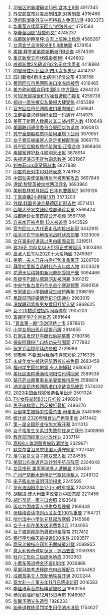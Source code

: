 1. [31省区市新增确诊15例 含本土6例](http://www.baidu.com/baidu?cl=3&tn=SE_baiduhomet8_jmjb7mjw&rsv_dl=fyb_top&fr=top1000&wd=31%CA%A1%C7%F8%CA%D0%D0%C2%D4%F6%C8%B7%D5%EF15%C0%FD%20%BA%AC%B1%BE%CD%C16%C0%FD) 4917345
1. [外交部宣布对美反制措施:对等制裁](http://www.baidu.com/baidu?cl=3&tn=SE_baiduhomet8_jmjb7mjw&rsv_dl=fyb_top&fr=top1000&wd=%CD%E2%BD%BB%B2%BF%D0%FB%B2%BC%B6%D4%C3%C0%B7%B4%D6%C6%B4%EB%CA%A9%3A%B6%D4%B5%C8%D6%C6%B2%C3) 4916468
1. [港府取消美外交护照持有人免签访港](http://www.baidu.com/baidu?cl=3&tn=SE_baiduhomet8_jmjb7mjw&rsv_dl=fyb_top&fr=top1000&wd=%B8%DB%B8%AE%C8%A1%CF%FB%C3%C0%CD%E2%BD%BB%BB%A4%D5%D5%B3%D6%D3%D0%C8%CB%C3%E2%C7%A9%B7%C3%B8%DB) 4803373
1. [华春莹连续两天回应“战狼外交”](http://www.baidu.com/baidu?cl=3&tn=SE_baiduhomet8_jmjb7mjw&rsv_dl=fyb_top&fr=top1000&wd=%BB%AA%B4%BA%D3%A8%C1%AC%D0%F8%C1%BD%CC%EC%BB%D8%D3%A6%A1%B0%D5%BD%C0%C7%CD%E2%BD%BB%A1%B1) 4751593
1. [华春莹回应“战狼外交”](http://www.baidu.com/baidu?cl=3&tn=SE_baiduhomet8_jmjb7mjw&rsv_dl=fyb_top&fr=top1000&wd=%BB%AA%B4%BA%D3%A8%BB%D8%D3%A6%A1%B0%D5%BD%C0%C7%CD%E2%BD%BB%A1%B1) 4745237
1. [成都医护睡草坪:白天上班晚上检测](http://www.baidu.com/baidu?cl=3&tn=SE_baiduhomet8_jmjb7mjw&rsv_dl=fyb_top&fr=top1000&wd=%B3%C9%B6%BC%D2%BD%BB%A4%CB%AF%B2%DD%C6%BA%3A%B0%D7%CC%EC%C9%CF%B0%E0%CD%ED%C9%CF%BC%EC%B2%E2) 4585287
1. [台湾宜兰县海域发生5.8级地震](http://www.baidu.com/baidu?cl=3&tn=SE_baiduhomet8_jmjb7mjw&rsv_dl=fyb_top&fr=top1000&wd=%CC%A8%CD%E5%D2%CB%C0%BC%CF%D8%BA%A3%D3%F2%B7%A2%C9%FA5.8%BC%B6%B5%D8%D5%F0) 4579154
1. [美媒:拜登弟弟詹姆斯被FBI调查](http://www.baidu.com/baidu?cl=3&tn=SE_baiduhomet8_jmjb7mjw&rsv_dl=fyb_top&fr=top1000&wd=%C3%C0%C3%BD%3A%B0%DD%B5%C7%B5%DC%B5%DC%D5%B2%C4%B7%CB%B9%B1%BBFBI%B5%F7%B2%E9) 4574339
1. [重庆新增无症状感染者1例](http://www.baidu.com/baidu?cl=3&tn=SE_baiduhomet8_jmjb7mjw&rsv_dl=fyb_top&fr=top1000&wd=%D6%D8%C7%EC%D0%C2%D4%F6%CE%DE%D6%A2%D7%B4%B8%D0%C8%BE%D5%DF1%C0%FD) 4424802
1. [成都新增2名确诊和2名无症状患者](http://www.baidu.com/baidu?cl=3&tn=SE_baiduhomet8_jmjb7mjw&rsv_dl=fyb_top&fr=top1000&wd=%B3%C9%B6%BC%D0%C2%D4%F62%C3%FB%C8%B7%D5%EF%BA%CD2%C3%FB%CE%DE%D6%A2%D7%B4%BB%BC%D5%DF) 4418884
1. [31省份性别比盘点:四川女多男少](http://www.baidu.com/baidu?cl=3&tn=SE_baiduhomet8_jmjb7mjw&rsv_dl=fyb_top&fr=top1000&wd=31%CA%A1%B7%DD%D0%D4%B1%F0%B1%C8%C5%CC%B5%E3%3A%CB%C4%B4%A8%C5%AE%B6%E0%C4%D0%C9%D9) 4414237
1. [四川新增4例本土病例 详情公布](http://www.baidu.com/baidu?cl=3&tn=SE_baiduhomet8_jmjb7mjw&rsv_dl=fyb_top&fr=top1000&wd=%CB%C4%B4%A8%D0%C2%D4%F64%C0%FD%B1%BE%CD%C1%B2%A1%C0%FD%20%CF%EA%C7%E9%B9%AB%B2%BC) 4338158
1. [黄冈回应市民网购进口冷冻肉被罚](http://www.baidu.com/baidu?cl=3&tn=SE_baiduhomet8_jmjb7mjw&rsv_dl=fyb_top&fr=top1000&wd=%BB%C6%B8%D4%BB%D8%D3%A6%CA%D0%C3%F1%CD%F8%B9%BA%BD%F8%BF%DA%C0%E4%B6%B3%C8%E2%B1%BB%B7%A3) 4316465
1. [美方称60国弃用中国5G 中方回应](http://www.baidu.com/baidu?cl=3&tn=SE_baiduhomet8_jmjb7mjw&rsv_dl=fyb_top&fr=top1000&wd=%C3%C0%B7%BD%B3%C660%B9%FA%C6%FA%D3%C3%D6%D0%B9%FA5G%20%D6%D0%B7%BD%BB%D8%D3%A6) 4264223
1. [可怕!居民投诉KTV噪音遭砍门报复](http://www.baidu.com/baidu?cl=3&tn=SE_baiduhomet8_jmjb7mjw&rsv_dl=fyb_top&fr=top1000&wd=%BF%C9%C5%C2%21%BE%D3%C3%F1%CD%B6%CB%DFKTV%D4%EB%D2%F4%D4%E2%BF%B3%C3%C5%B1%A8%B8%B4) 4259738
1. [郑州一医生被实名举报大肆受贿](http://www.baidu.com/baidu?cl=3&tn=SE_baiduhomet8_jmjb7mjw&rsv_dl=fyb_top&fr=top1000&wd=%D6%A3%D6%DD%D2%BB%D2%BD%C9%FA%B1%BB%CA%B5%C3%FB%BE%D9%B1%A8%B4%F3%CB%C1%CA%DC%BB%DF) 4165389
1. [官方回应市民网购进口猪肉被罚](http://www.baidu.com/baidu?cl=3&tn=SE_baiduhomet8_jmjb7mjw&rsv_dl=fyb_top&fr=top1000&wd=%B9%D9%B7%BD%BB%D8%D3%A6%CA%D0%C3%F1%CD%F8%B9%BA%BD%F8%BF%DA%D6%ED%C8%E2%B1%BB%B7%A3) 4159641
1. [卫健委要求健康码全国一码通行](http://www.baidu.com/baidu?cl=3&tn=SE_baiduhomet8_jmjb7mjw&rsv_dl=fyb_top&fr=top1000&wd=%CE%C0%BD%A1%CE%AF%D2%AA%C7%F3%BD%A1%BF%B5%C2%EB%C8%AB%B9%FA%D2%BB%C2%EB%CD%A8%D0%D0) 4114975
1. [美死于新冠人数超过其二战战死人数](http://www.baidu.com/baidu?cl=3&tn=SE_baiduhomet8_jmjb7mjw&rsv_dl=fyb_top&fr=top1000&wd=%C3%C0%CB%C0%D3%DA%D0%C2%B9%DA%C8%CB%CA%FD%B3%AC%B9%FD%C6%E4%B6%FE%D5%BD%D5%BD%CB%C0%C8%CB%CA%FD) 4110648
1. [美国联邦通信委员会驳回华为请求](http://www.baidu.com/baidu?cl=3&tn=SE_baiduhomet8_jmjb7mjw&rsv_dl=fyb_top&fr=top1000&wd=%C3%C0%B9%FA%C1%AA%B0%EE%CD%A8%D0%C5%CE%AF%D4%B1%BB%E1%B2%B5%BB%D8%BB%AA%CE%AA%C7%EB%C7%F3) 4090813
1. [苏宁全部股权质押给阿里旗下公司](http://www.baidu.com/baidu?cl=3&tn=SE_baiduhomet8_jmjb7mjw&rsv_dl=fyb_top&fr=top1000&wd=%CB%D5%C4%FE%C8%AB%B2%BF%B9%C9%C8%A8%D6%CA%D1%BA%B8%F8%B0%A2%C0%EF%C6%EC%CF%C2%B9%AB%CB%BE) 3970951
1. [女子骨灰被娘家人盗走卖掉配阴亲](http://www.baidu.com/baidu?cl=3&tn=SE_baiduhomet8_jmjb7mjw&rsv_dl=fyb_top&fr=top1000&wd=%C5%AE%D7%D3%B9%C7%BB%D2%B1%BB%C4%EF%BC%D2%C8%CB%B5%C1%D7%DF%C2%F4%B5%F4%C5%E4%D2%F5%C7%D7) 3966775
1. [苏宁回应股权质押给淘宝:正常合作](http://www.baidu.com/baidu?cl=3&tn=SE_baiduhomet8_jmjb7mjw&rsv_dl=fyb_top&fr=top1000&wd=%CB%D5%C4%FE%BB%D8%D3%A6%B9%C9%C8%A8%D6%CA%D1%BA%B8%F8%CC%D4%B1%A6%3A%D5%FD%B3%A3%BA%CF%D7%F7) 3898408
1. [素媛案罪犯赵斗顺明天出狱](http://www.baidu.com/baidu?cl=3&tn=SE_baiduhomet8_jmjb7mjw&rsv_dl=fyb_top&fr=top1000&wd=%CB%D8%E6%C2%B0%B8%D7%EF%B7%B8%D5%D4%B6%B7%CB%B3%C3%F7%CC%EC%B3%F6%D3%FC) 3878914
1. [央视评演员不背台词念数字](http://www.baidu.com/baidu?cl=3&tn=SE_baiduhomet8_jmjb7mjw&rsv_dl=fyb_top&fr=top1000&wd=%D1%EB%CA%D3%C6%C0%D1%DD%D4%B1%B2%BB%B1%B3%CC%A8%B4%CA%C4%EE%CA%FD%D7%D6) 3831967
1. [刘亦菲cos奥黛丽赫本](http://www.baidu.com/baidu?cl=3&tn=SE_baiduhomet8_jmjb7mjw&rsv_dl=fyb_top&fr=top1000&wd=%C1%F5%D2%E0%B7%C6cos%B0%C2%F7%EC%C0%F6%BA%D5%B1%BE) 3827938
1. [印度外长对中印对峙表态](http://www.baidu.com/baidu?cl=3&tn=SE_baiduhomet8_jmjb7mjw&rsv_dl=fyb_top&fr=top1000&wd=%D3%A1%B6%C8%CD%E2%B3%A4%B6%D4%D6%D0%D3%A1%B6%D4%D6%C5%B1%ED%CC%AC) 3743152
1. [中国驻美使馆推特账号被黑客攻击](http://www.baidu.com/baidu?cl=3&tn=SE_baiduhomet8_jmjb7mjw&rsv_dl=fyb_top&fr=top1000&wd=%D6%D0%B9%FA%D7%A4%C3%C0%CA%B9%B9%DD%CD%C6%CC%D8%D5%CB%BA%C5%B1%BB%BA%DA%BF%CD%B9%A5%BB%F7) 3697849
1. [港媒:黎智英被加控两项罪名](http://www.baidu.com/baidu?cl=3&tn=SE_baiduhomet8_jmjb7mjw&rsv_dl=fyb_top&fr=top1000&wd=%B8%DB%C3%BD%3A%C0%E8%D6%C7%D3%A2%B1%BB%BC%D3%BF%D8%C1%BD%CF%EE%D7%EF%C3%FB) 3693960
1. [美制裁林郑月娥后 日本也要跟风?](http://www.baidu.com/baidu?cl=3&tn=SE_baiduhomet8_jmjb7mjw&rsv_dl=fyb_top&fr=top1000&wd=%C3%C0%D6%C6%B2%C3%C1%D6%D6%A3%D4%C2%B6%F0%BA%F3%20%C8%D5%B1%BE%D2%B2%D2%AA%B8%FA%B7%E7%3F) 3676136
1. [丁真直播2小时赚15万](http://www.baidu.com/baidu?cl=3&tn=SE_baiduhomet8_jmjb7mjw&rsv_dl=fyb_top&fr=top1000&wd=%B6%A1%D5%E6%D6%B1%B2%A52%D0%A1%CA%B1%D7%AC15%CD%F2) 3573203
1. [外媒:韩国导演金基德因新冠去世](http://www.baidu.com/baidu?cl=3&tn=SE_baiduhomet8_jmjb7mjw&rsv_dl=fyb_top&fr=top1000&wd=%CD%E2%C3%BD%3A%BA%AB%B9%FA%B5%BC%D1%DD%BD%F0%BB%F9%B5%C2%D2%F2%D0%C2%B9%DA%C8%A5%CA%C0) 3571451
1. [西城大爷发文鼓励成都确诊女孩](http://www.baidu.com/baidu?cl=3&tn=SE_baiduhomet8_jmjb7mjw&rsv_dl=fyb_top&fr=top1000&wd=%CE%F7%B3%C7%B4%F3%D2%AF%B7%A2%CE%C4%B9%C4%C0%F8%B3%C9%B6%BC%C8%B7%D5%EF%C5%AE%BA%A2) 3568424
1. [成都确诊女孩首度公开视频](http://www.baidu.com/baidu?cl=3&tn=SE_baiduhomet8_jmjb7mjw&rsv_dl=fyb_top&fr=top1000&wd=%B3%C9%B6%BC%C8%B7%D5%EF%C5%AE%BA%A2%CA%D7%B6%C8%B9%AB%BF%AA%CA%D3%C6%B5) 3567788
1. [自来水可被点燃 13人被追责](http://www.baidu.com/baidu?cl=3&tn=SE_baiduhomet8_jmjb7mjw&rsv_dl=fyb_top&fr=top1000&wd=%D7%D4%C0%B4%CB%AE%BF%C9%B1%BB%B5%E3%C8%BC%2013%C8%CB%B1%BB%D7%B7%D4%F0) 3443529
1. [官方回应人大代表走私肉检出新冠](http://www.baidu.com/baidu?cl=3&tn=SE_baiduhomet8_jmjb7mjw&rsv_dl=fyb_top&fr=top1000&wd=%B9%D9%B7%BD%BB%D8%D3%A6%C8%CB%B4%F3%B4%FA%B1%ED%D7%DF%CB%BD%C8%E2%BC%EC%B3%F6%D0%C2%B9%DA) 3442915
1. [绥芬河东宁两地按照战时状态部署](http://www.baidu.com/baidu?cl=3&tn=SE_baiduhomet8_jmjb7mjw&rsv_dl=fyb_top&fr=top1000&wd=%CB%E7%B7%D2%BA%D3%B6%AB%C4%FE%C1%BD%B5%D8%B0%B4%D5%D5%D5%BD%CA%B1%D7%B4%CC%AC%B2%BF%CA%F0) 3323006
1. [文在寅电视讲话以黑白画面呈现](http://www.baidu.com/baidu?cl=3&tn=SE_baiduhomet8_jmjb7mjw&rsv_dl=fyb_top&fr=top1000&wd=%CE%C4%D4%DA%D2%FA%B5%E7%CA%D3%BD%B2%BB%B0%D2%D4%BA%DA%B0%D7%BB%AD%C3%E6%B3%CA%CF%D6) 3319511
1. [致36死 京阿尼纵火犯将正式被起诉](http://www.baidu.com/baidu?cl=3&tn=SE_baiduhomet8_jmjb7mjw&rsv_dl=fyb_top&fr=top1000&wd=%D6%C236%CB%C0%20%BE%A9%B0%A2%C4%E1%D7%DD%BB%F0%B7%B8%BD%AB%D5%FD%CA%BD%B1%BB%C6%F0%CB%DF) 3303493
1. [盘点人民军队2020十大名场面](http://www.baidu.com/baidu?cl=3&tn=SE_baiduhomet8_jmjb7mjw&rsv_dl=fyb_top&fr=top1000&wd=%C5%CC%B5%E3%C8%CB%C3%F1%BE%FC%B6%D32020%CA%AE%B4%F3%C3%FB%B3%A1%C3%E6) 3245987
1. [美第一夫人已在白宫打包准备离开](http://www.baidu.com/baidu?cl=3&tn=SE_baiduhomet8_jmjb7mjw&rsv_dl=fyb_top&fr=top1000&wd=%C3%C0%B5%DA%D2%BB%B7%F2%C8%CB%D2%D1%D4%DA%B0%D7%B9%AC%B4%F2%B0%FC%D7%BC%B1%B8%C0%EB%BF%AA) 3206700
1. [拜登哈里斯当选时代杂志年度人物](http://www.baidu.com/baidu?cl=3&tn=SE_baiduhomet8_jmjb7mjw&rsv_dl=fyb_top&fr=top1000&wd=%B0%DD%B5%C7%B9%FE%C0%EF%CB%B9%B5%B1%D1%A1%CA%B1%B4%FA%D4%D3%D6%BE%C4%EA%B6%C8%C8%CB%CE%EF) 3203328
1. [花滑天后梅娃患新冠肺部受损严重](http://www.baidu.com/baidu?cl=3&tn=SE_baiduhomet8_jmjb7mjw&rsv_dl=fyb_top&fr=top1000&wd=%BB%A8%BB%AC%CC%EC%BA%F3%C3%B7%CD%DE%BB%BC%D0%C2%B9%DA%B7%CE%B2%BF%CA%DC%CB%F0%D1%CF%D6%D8) 3094466
1. [质疑辛巴团队燕窝网友被网暴](http://www.baidu.com/baidu?cl=3&tn=SE_baiduhomet8_jmjb7mjw&rsv_dl=fyb_top&fr=top1000&wd=%D6%CA%D2%C9%D0%C1%B0%CD%CD%C5%B6%D3%D1%E0%CE%D1%CD%F8%D3%D1%B1%BB%CD%F8%B1%A9) 3091212
1. [中央气象台发布今冬首个寒潮预警](http://www.baidu.com/baidu?cl=3&tn=SE_baiduhomet8_jmjb7mjw&rsv_dl=fyb_top&fr=top1000&wd=%D6%D0%D1%EB%C6%F8%CF%F3%CC%A8%B7%A2%B2%BC%BD%F1%B6%AC%CA%D7%B8%F6%BA%AE%B3%B1%D4%A4%BE%AF) 2990159
1. [专家建议小学到研究生缩短两年](http://www.baidu.com/baidu?cl=3&tn=SE_baiduhomet8_jmjb7mjw&rsv_dl=fyb_top&fr=top1000&wd=%D7%A8%BC%D2%BD%A8%D2%E9%D0%A1%D1%A7%B5%BD%D1%D0%BE%BF%C9%FA%CB%F5%B6%CC%C1%BD%C4%EA) 2986159
1. [民政部回应婚姻登记全国通办](http://www.baidu.com/baidu?cl=3&tn=SE_baiduhomet8_jmjb7mjw&rsv_dl=fyb_top&fr=top1000&wd=%C3%F1%D5%FE%B2%BF%BB%D8%D3%A6%BB%E9%D2%F6%B5%C7%BC%C7%C8%AB%B9%FA%CD%A8%B0%EC) 2983019
1. [港媒曝邓紫棋男友曾因打架入狱](http://www.baidu.com/baidu?cl=3&tn=SE_baiduhomet8_jmjb7mjw&rsv_dl=fyb_top&fr=top1000&wd=%B8%DB%C3%BD%C6%D8%B5%CB%D7%CF%C6%E5%C4%D0%D3%D1%D4%F8%D2%F2%B4%F2%BC%DC%C8%EB%D3%FC) 2968625
1. [女子20楼遥控指挥同事停车](http://www.baidu.com/baidu?cl=3&tn=SE_baiduhomet8_jmjb7mjw&rsv_dl=fyb_top&fr=top1000&wd=%C5%AE%D7%D320%C2%A5%D2%A3%BF%D8%D6%B8%BB%D3%CD%AC%CA%C2%CD%A3%B3%B5) 2905203
1. [吉娜怀孕7个月状态](http://www.baidu.com/baidu?cl=3&tn=SE_baiduhomet8_jmjb7mjw&rsv_dl=fyb_top&fr=top1000&wd=%BC%AA%C4%C8%BB%B3%D4%D07%B8%F6%D4%C2%D7%B4%CC%AC) 2881644
1. ["盲盒第一股"泡泡玛特上市](http://www.baidu.com/baidu?cl=3&tn=SE_baiduhomet8_jmjb7mjw&rsv_dl=fyb_top&fr=top1000&wd=%22%C3%A4%BA%D0%B5%DA%D2%BB%B9%C9%22%C5%DD%C5%DD%C2%EA%CC%D8%C9%CF%CA%D0) 2878613
1. [小学女厕出现月经提示牌](http://www.baidu.com/baidu?cl=3&tn=SE_baiduhomet8_jmjb7mjw&rsv_dl=fyb_top&fr=top1000&wd=%D0%A1%D1%A7%C5%AE%B2%DE%B3%F6%CF%D6%D4%C2%BE%AD%CC%E1%CA%BE%C5%C6) 2814855
1. [石家庄发现17座商代后期墓葬](http://www.baidu.com/baidu?cl=3&tn=SE_baiduhomet8_jmjb7mjw&rsv_dl=fyb_top&fr=top1000&wd=%CA%AF%BC%D2%D7%AF%B7%A2%CF%D617%D7%F9%C9%CC%B4%FA%BA%F3%C6%DA%C4%B9%D4%E1) 2780786
1. [保安阿姨校门口练功夫引围观](http://www.baidu.com/baidu?cl=3&tn=SE_baiduhomet8_jmjb7mjw&rsv_dl=fyb_top&fr=top1000&wd=%B1%A3%B0%B2%B0%A2%D2%CC%D0%A3%C3%C5%BF%DA%C1%B7%B9%A6%B7%F2%D2%FD%CE%A7%B9%DB) 2777862
1. [保罗乔治提前续约快船](http://www.baidu.com/baidu?cl=3&tn=SE_baiduhomet8_jmjb7mjw&rsv_dl=fyb_top&fr=top1000&wd=%B1%A3%C2%DE%C7%C7%D6%CE%CC%E1%C7%B0%D0%F8%D4%BC%BF%EC%B4%AC) 2729986
1. [郭敬明 不要因为我而不喜欢邓伦](http://www.baidu.com/baidu?cl=3&tn=SE_baiduhomet8_jmjb7mjw&rsv_dl=fyb_top&fr=top1000&wd=%B9%F9%BE%B4%C3%F7%20%B2%BB%D2%AA%D2%F2%CE%AA%CE%D2%B6%F8%B2%BB%CF%B2%BB%B6%B5%CB%C2%D7) 2716335
1. [未成年女生被诱导陪酒校长被免职](http://www.baidu.com/baidu?cl=3&tn=SE_baiduhomet8_jmjb7mjw&rsv_dl=fyb_top&fr=top1000&wd=%CE%B4%B3%C9%C4%EA%C5%AE%C9%FA%B1%BB%D3%D5%B5%BC%C5%E3%BE%C6%D0%A3%B3%A4%B1%BB%C3%E2%D6%B0) 2683459
1. [福州学生回忆地震:有人跑掉鞋](http://www.baidu.com/baidu?cl=3&tn=SE_baiduhomet8_jmjb7mjw&rsv_dl=fyb_top&fr=top1000&wd=%B8%A3%D6%DD%D1%A7%C9%FA%BB%D8%D2%E4%B5%D8%D5%F0%3A%D3%D0%C8%CB%C5%DC%B5%F4%D0%AC) 2680637
1. [美社区医院爆满检测阳性也得回家](http://www.baidu.com/baidu?cl=3&tn=SE_baiduhomet8_jmjb7mjw&rsv_dl=fyb_top&fr=top1000&wd=%C3%C0%C9%E7%C7%F8%D2%BD%D4%BA%B1%AC%C2%FA%BC%EC%B2%E2%D1%F4%D0%D4%D2%B2%B5%C3%BB%D8%BC%D2) 2589538
1. [葵花药业原董事长杀妻案维持原判](http://www.baidu.com/baidu?cl=3&tn=SE_baiduhomet8_jmjb7mjw&rsv_dl=fyb_top&fr=top1000&wd=%BF%FB%BB%A8%D2%A9%D2%B5%D4%AD%B6%AD%CA%C2%B3%A4%C9%B1%C6%DE%B0%B8%CE%AC%B3%D6%D4%AD%C5%D0) 2586814
1. [湖北居民违规网购进口冷链食品被罚](http://www.baidu.com/baidu?cl=3&tn=SE_baiduhomet8_jmjb7mjw&rsv_dl=fyb_top&fr=top1000&wd=%BA%FE%B1%B1%BE%D3%C3%F1%CE%A5%B9%E6%CD%F8%B9%BA%BD%F8%BF%DA%C0%E4%C1%B4%CA%B3%C6%B7%B1%BB%B7%A3) 2574332
1. [2020中国金球奖候选名单出炉](http://www.baidu.com/baidu?cl=3&tn=SE_baiduhomet8_jmjb7mjw&rsv_dl=fyb_top&fr=top1000&wd=2020%D6%D0%B9%FA%BD%F0%C7%F2%BD%B1%BA%F2%D1%A1%C3%FB%B5%A5%B3%F6%C2%AF) 2501024
1. [7岁女孩举起80公斤杠铃](http://www.baidu.com/baidu?cl=3&tn=SE_baiduhomet8_jmjb7mjw&rsv_dl=fyb_top&fr=top1000&wd=7%CB%EA%C5%AE%BA%A2%BE%D9%C6%F080%B9%AB%BD%EF%B8%DC%C1%E5) 2498904
1. [男子电梯里让路反被打骨折](http://www.baidu.com/baidu?cl=3&tn=SE_baiduhomet8_jmjb7mjw&rsv_dl=fyb_top&fr=top1000&wd=%C4%D0%D7%D3%B5%E7%CC%DD%C0%EF%C8%C3%C2%B7%B7%B4%B1%BB%B4%F2%B9%C7%D5%DB) 2496276
1. [女留学生被姨夫性侵杀害 母亲发声](http://www.baidu.com/baidu?cl=3&tn=SE_baiduhomet8_jmjb7mjw&rsv_dl=fyb_top&fr=top1000&wd=%C5%AE%C1%F4%D1%A7%C9%FA%B1%BB%D2%CC%B7%F2%D0%D4%C7%D6%C9%B1%BA%A6%20%C4%B8%C7%D7%B7%A2%C9%F9) 2440986
1. [统计局:2020年粮食生产再获丰收](http://www.baidu.com/baidu?cl=3&tn=SE_baiduhomet8_jmjb7mjw&rsv_dl=fyb_top&fr=top1000&wd=%CD%B3%BC%C6%BE%D6%3A2020%C4%EA%C1%B8%CA%B3%C9%FA%B2%FA%D4%D9%BB%F1%B7%E1%CA%D5) 2411442
1. [第一届全国职业技能大赛开幕](http://www.baidu.com/baidu?cl=3&tn=SE_baiduhomet8_jmjb7mjw&rsv_dl=fyb_top&fr=top1000&wd=%B5%DA%D2%BB%BD%EC%C8%AB%B9%FA%D6%B0%D2%B5%BC%BC%C4%DC%B4%F3%C8%FC%BF%AA%C4%BB) 2411013
1. [女子拒发生关系过失致前任身亡获刑](http://www.baidu.com/baidu?cl=3&tn=SE_baiduhomet8_jmjb7mjw&rsv_dl=fyb_top&fr=top1000&wd=%C5%AE%D7%D3%BE%DC%B7%A2%C9%FA%B9%D8%CF%B5%B9%FD%CA%A7%D6%C2%C7%B0%C8%CE%C9%ED%CD%F6%BB%F1%D0%CC) 2408906
1. [教育部回应家长批改作业](http://www.baidu.com/baidu?cl=3&tn=SE_baiduhomet8_jmjb7mjw&rsv_dl=fyb_top&fr=top1000&wd=%BD%CC%D3%FD%B2%BF%BB%D8%D3%A6%BC%D2%B3%A4%C5%FA%B8%C4%D7%F7%D2%B5) 2337114
1. [高校8人体测替考被取消学位](http://www.baidu.com/baidu?cl=3&tn=SE_baiduhomet8_jmjb7mjw&rsv_dl=fyb_top&fr=top1000&wd=%B8%DF%D0%A38%C8%CB%CC%E5%B2%E2%CC%E6%BF%BC%B1%BB%C8%A1%CF%FB%D1%A7%CE%BB) 2329671
1. [默克尔含泪恳求德国人遵守规定](http://www.baidu.com/baidu?cl=3&tn=SE_baiduhomet8_jmjb7mjw&rsv_dl=fyb_top&fr=top1000&wd=%C4%AC%BF%CB%B6%FB%BA%AC%C0%E1%BF%D2%C7%F3%B5%C2%B9%FA%C8%CB%D7%F1%CA%D8%B9%E6%B6%A8) 2327042
1. [落马官员父贪子随双双入狱](http://www.baidu.com/baidu?cl=3&tn=SE_baiduhomet8_jmjb7mjw&rsv_dl=fyb_top&fr=top1000&wd=%C2%E4%C2%ED%B9%D9%D4%B1%B8%B8%CC%B0%D7%D3%CB%E6%CB%AB%CB%AB%C8%EB%D3%FC) 2324595
1. [美国公布重返月球计划宇航员阵容](http://www.baidu.com/baidu?cl=3&tn=SE_baiduhomet8_jmjb7mjw&rsv_dl=fyb_top&fr=top1000&wd=%C3%C0%B9%FA%B9%AB%B2%BC%D6%D8%B7%B5%D4%C2%C7%F2%BC%C6%BB%AE%D3%EE%BA%BD%D4%B1%D5%F3%C8%DD) 2304049
1. [女兵惨死 美军基地多人遭解雇](http://www.baidu.com/baidu?cl=3&tn=SE_baiduhomet8_jmjb7mjw&rsv_dl=fyb_top&fr=top1000&wd=%C5%AE%B1%F8%B2%D2%CB%C0%20%C3%C0%BE%FC%BB%F9%B5%D8%B6%E0%C8%CB%D4%E2%BD%E2%B9%CD) 2284531
1. [广州严禁断水断电断气驱赶承租人](http://www.baidu.com/baidu?cl=3&tn=SE_baiduhomet8_jmjb7mjw&rsv_dl=fyb_top&fr=top1000&wd=%B9%E3%D6%DD%D1%CF%BD%FB%B6%CF%CB%AE%B6%CF%B5%E7%B6%CF%C6%F8%C7%FD%B8%CF%B3%D0%D7%E2%C8%CB) 2248132
1. [电子版出生证明可防拐卖](http://www.baidu.com/baidu?cl=3&tn=SE_baiduhomet8_jmjb7mjw&rsv_dl=fyb_top&fr=top1000&wd=%B5%E7%D7%D3%B0%E6%B3%F6%C9%FA%D6%A4%C3%F7%BF%C9%B7%C0%B9%D5%C2%F4) 2245595
1. [罗永浩因限高坐17个小时车领奖](http://www.baidu.com/baidu?cl=3&tn=SE_baiduhomet8_jmjb7mjw&rsv_dl=fyb_top&fr=top1000&wd=%C2%DE%D3%C0%BA%C6%D2%F2%CF%DE%B8%DF%D7%F817%B8%F6%D0%A1%CA%B1%B3%B5%C1%EC%BD%B1) 2243234
1. [胡锡进:澳大利亚需改变对中国态度](http://www.baidu.com/baidu?cl=3&tn=SE_baiduhomet8_jmjb7mjw&rsv_dl=fyb_top&fr=top1000&wd=%BA%FA%CE%FD%BD%F8%3A%B0%C4%B4%F3%C0%FB%D1%C7%D0%E8%B8%C4%B1%E4%B6%D4%D6%D0%B9%FA%CC%AC%B6%C8) 2211456
1. [郑恺苗苗一家三口合照](http://www.baidu.com/baidu?cl=3&tn=SE_baiduhomet8_jmjb7mjw&rsv_dl=fyb_top&fr=top1000&wd=%D6%A3%E2%FD%C3%E7%C3%E7%D2%BB%BC%D2%C8%FD%BF%DA%BA%CF%D5%D5) 2193548
1. [饭店为困难客人提供免费晚餐](http://www.baidu.com/baidu?cl=3&tn=SE_baiduhomet8_jmjb7mjw&rsv_dl=fyb_top&fr=top1000&wd=%B7%B9%B5%EA%CE%AA%C0%A7%C4%D1%BF%CD%C8%CB%CC%E1%B9%A9%C3%E2%B7%D1%CD%ED%B2%CD) 2169448
1. [张桂梅说读书对山区女生100%重要](http://www.baidu.com/baidu?cl=3&tn=SE_baiduhomet8_jmjb7mjw&rsv_dl=fyb_top&fr=top1000&wd=%D5%C5%B9%F0%C3%B7%CB%B5%B6%C1%CA%E9%B6%D4%C9%BD%C7%F8%C5%AE%C9%FA100%25%D6%D8%D2%AA) 2164721
1. [哈尔滨中小学生元旦起放寒假](http://www.baidu.com/baidu?cl=3&tn=SE_baiduhomet8_jmjb7mjw&rsv_dl=fyb_top&fr=top1000&wd=%B9%FE%B6%FB%B1%F5%D6%D0%D0%A1%D1%A7%C9%FA%D4%AA%B5%A9%C6%F0%B7%C5%BA%AE%BC%D9) 2145588
1. [女子十年在美发店消费150万](http://www.baidu.com/baidu?cl=3&tn=SE_baiduhomet8_jmjb7mjw&rsv_dl=fyb_top&fr=top1000&wd=%C5%AE%D7%D3%CA%AE%C4%EA%D4%DA%C3%C0%B7%A2%B5%EA%CF%FB%B7%D1150%CD%F2) 2134055
1. [女子被擅闯厕所男孩母亲辱骂](http://www.baidu.com/baidu?cl=3&tn=SE_baiduhomet8_jmjb7mjw&rsv_dl=fyb_top&fr=top1000&wd=%C5%AE%D7%D3%B1%BB%C9%C3%B4%B3%B2%DE%CB%F9%C4%D0%BA%A2%C4%B8%C7%D7%C8%E8%C2%EE) 2127412
1. [银行平均每天被投诉900多件](http://www.baidu.com/baidu?cl=3&tn=SE_baiduhomet8_jmjb7mjw&rsv_dl=fyb_top&fr=top1000&wd=%D2%F8%D0%D0%C6%BD%BE%F9%C3%BF%CC%EC%B1%BB%CD%B6%CB%DF900%B6%E0%BC%FE) 2093517
1. [两兄弟被指盗窃判无期喊冤21载](http://www.baidu.com/baidu?cl=3&tn=SE_baiduhomet8_jmjb7mjw&rsv_dl=fyb_top&fr=top1000&wd=%C1%BD%D0%D6%B5%DC%B1%BB%D6%B8%B5%C1%C7%D4%C5%D0%CE%DE%C6%DA%BA%B0%D4%A921%D4%D8) 2088955
1. [意大利传奇球星保罗・罗西去世](http://www.baidu.com/baidu?cl=3&tn=SE_baiduhomet8_jmjb7mjw&rsv_dl=fyb_top&fr=top1000&wd=%D2%E2%B4%F3%C0%FB%B4%AB%C6%E6%C7%F2%D0%C7%B1%A3%C2%DE%A1%A4%C2%DE%CE%F7%C8%A5%CA%C0) 2059363
1. [牡丹江启动三级应急响应](http://www.baidu.com/baidu?cl=3&tn=SE_baiduhomet8_jmjb7mjw&rsv_dl=fyb_top&fr=top1000&wd=%C4%B5%B5%A4%BD%AD%C6%F4%B6%AF%C8%FD%BC%B6%D3%A6%BC%B1%CF%EC%D3%A6) 2052953
1. [小黄车等退押金还要988年](http://www.baidu.com/baidu?cl=3&tn=SE_baiduhomet8_jmjb7mjw&rsv_dl=fyb_top&fr=top1000&wd=%D0%A1%BB%C6%B3%B5%B5%C8%CD%CB%D1%BA%BD%F0%BB%B9%D2%AA988%C4%EA) 2039868
1. [苹果可能考虑移除充电线等配件](http://www.baidu.com/baidu?cl=3&tn=SE_baiduhomet8_jmjb7mjw&rsv_dl=fyb_top&fr=top1000&wd=%C6%BB%B9%FB%BF%C9%C4%DC%BF%BC%C2%C7%D2%C6%B3%FD%B3%E4%B5%E7%CF%DF%B5%C8%C5%E4%BC%FE) 2034462
1. [成都首条无人驾驶地铁将开通](http://www.baidu.com/baidu?cl=3&tn=SE_baiduhomet8_jmjb7mjw&rsv_dl=fyb_top&fr=top1000&wd=%B3%C9%B6%BC%CA%D7%CC%F5%CE%DE%C8%CB%BC%DD%CA%BB%B5%D8%CC%FA%BD%AB%BF%AA%CD%A8) 2020244
1. [意大利一儿童去年11月已感染新冠](http://www.baidu.com/baidu?cl=3&tn=SE_baiduhomet8_jmjb7mjw&rsv_dl=fyb_top&fr=top1000&wd=%D2%E2%B4%F3%C0%FB%D2%BB%B6%F9%CD%AF%C8%A5%C4%EA11%D4%C2%D2%D1%B8%D0%C8%BE%D0%C2%B9%DA) 2016583
1. [李佳琦声音商标申请被驳回](http://www.baidu.com/baidu?cl=3&tn=SE_baiduhomet8_jmjb7mjw&rsv_dl=fyb_top&fr=top1000&wd=%C0%EE%BC%D1%E7%F9%C9%F9%D2%F4%C9%CC%B1%EA%C9%EA%C7%EB%B1%BB%B2%B5%BB%D8) 1963256
1. [杨光毅强奸案12月15日再审](http://www.baidu.com/baidu?cl=3&tn=SE_baiduhomet8_jmjb7mjw&rsv_dl=fyb_top&fr=top1000&wd=%D1%EE%B9%E2%D2%E3%C7%BF%BC%E9%B0%B812%D4%C215%C8%D5%D4%D9%C9%F3) 1948987
1. [张馨予晒光头造型](http://www.baidu.com/baidu?cl=3&tn=SE_baiduhomet8_jmjb7mjw&rsv_dl=fyb_top&fr=top1000&wd=%D5%C5%DC%B0%D3%E8%C9%B9%B9%E2%CD%B7%D4%EC%D0%CD) 1828233
1. [跆拳道教练惩罚学生用便池水洗脸](http://www.baidu.com/baidu?cl=3&tn=SE_baiduhomet8_jmjb7mjw&rsv_dl=fyb_top&fr=top1000&wd=%F5%CC%C8%AD%B5%C0%BD%CC%C1%B7%B3%CD%B7%A3%D1%A7%C9%FA%D3%C3%B1%E3%B3%D8%CB%AE%CF%B4%C1%B3) 1754627